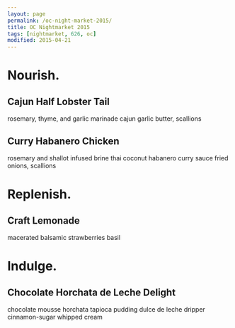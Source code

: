 ```yaml
---
layout: page
permalink: /oc-night-market-2015/
title: OC Nightmarket 2015
tags: [nightmarket, 626, oc]
modified: 2015-04-21
---
```


# Nourish.

## Cajun Half Lobster Tail
rosemary, thyme, and garlic marinade 
cajun garlic butter, scallions

## Curry Habanero Chicken
rosemary and shallot infused brine
thai coconut habanero curry sauce
fried onions, scallions       

# Replenish.

## Craft Lemonade
macerated balsamic strawberries basil	

			
# Indulge.

## Chocolate Horchata de Leche Delight
chocolate mousse
horchata tapioca pudding
dulce de leche dripper
cinnamon-sugar whipped cream
